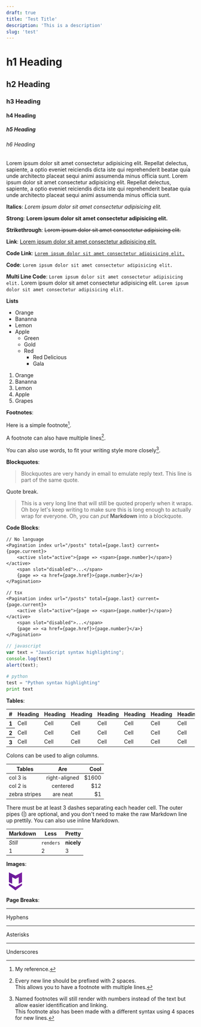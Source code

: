 ```yaml
---
draft: true
title: 'Test Title'
description: 'This is a description'
slug: 'test'
---
```


# h1 Heading
## h2 Heading
### h3 Heading
#### h4 Heading
##### h5 Heading
###### h6 Heading

Lorem ipsum dolor sit amet consectetur adipisicing elit. Repellat delectus, sapiente, a optio eveniet reiciendis dicta iste qui reprehenderit beatae quia unde architecto placeat sequi animi assumenda minus officia sunt. Lorem ipsum dolor sit amet consectetur adipisicing elit. Repellat delectus, sapiente, a optio eveniet reiciendis dicta iste qui reprehenderit beatae quia unde architecto placeat sequi animi assumenda minus officia sunt.

**Italics**: *Lorem ipsum dolor sit amet consectetur adipisicing elit.*

**Strong**: **Lorem ipsum dolor sit amet consectetur adipisicing elit.**

**Strikethrough**: ~~Lorem ipsum dolor sit amet consectetur adipisicing elit.~~

**Link**: [Lorem ipsum dolor sit amet consectetur adipisicing elit.](#)

**Code Link**: [`Lorem ipsum dolor sit amet consectetur adipisicing elit.`](#)

**Code**: `Lorem ipsum dolor sit amet consectetur adipisicing elit.`

**Multi Line Code**: `Lorem ipsum dolor sit amet consectetur adipisicing elit.` Lorem ipsum dolor sit amet consectetur adipisicing elit. `Lorem ipsum dolor sit amet consectetur adipisicing elit.`

**Lists**

- Orange
- Bananna
- Lemon
- Apple
  - Green
  - Gold
  - Red
    - Red Delicious
    - Gala

1. Orange
1. Bananna
1. Lemon
1. Apple
1. Grapes

**Footnotes**:

Here is a simple footnote[^1].

A footnote can also have multiple lines[^2].  

You can also use words, to fit your writing style more closely[^note].

[^1]: My reference.
[^2]: Every new line should be prefixed with 2 spaces.  
  This allows you to have a footnote with multiple lines.
[^note]:
    Named footnotes will still render with numbers instead of the text but allow easier identification and linking.  
    This footnote also has been made with a different syntax using 4 spaces for new lines.

**Blockquotes**:

> Blockquotes are very handy in email to emulate reply text.
> This line is part of the same quote.

Quote break.

> This is a very long line that will still be quoted properly when it wraps. Oh boy let's keep writing to make sure this is long enough to actually wrap for everyone. Oh, you can *put* **Markdown** into a blockquote. 

**Code Blocks**:

```
// No language
<Pagination index url="/posts" total={page.last} current={page.current}>
    <active slot="active">{page => <span>{page.number}</span>}</active>
    <span slot="disabled">...</span>
    {page => <a href={page.href}>{page.number}</a>}
</Pagination>
```

```tsx
// tsx
<Pagination index url="/posts" total={page.last} current={page.current}>
    <active slot="active">{page => <span>{page.number}</span>}</active>
    <span slot="disabled">...</span>
    {page => <a href={page.href}>{page.number}</a>}
</Pagination>
```

```javascript
// javascript
var text = "JavaScript syntax highlighting";
console.log(text)
alert(text);
```
 
```python
# python
test = "Python syntax highlighting"
print text
```

**Tables**:

<table role="grid">
<thead>
   <tr>
      <th scope="col">#</th>
      <th scope="col">Heading</th>
      <th scope="col">Heading</th>
      <th scope="col">Heading</th>
      <th scope="col">Heading</th>
      <th scope="col">Heading</th>
      <th scope="col">Heading</th>
      <th scope="col">Heading</th>
   </tr>
</thead>
<tbody>
   <tr>
      <th scope="row">1</th>
      <td>Cell</td>
      <td>Cell</td>
      <td>Cell</td>
      <td>Cell</td>
      <td>Cell</td>
      <td>Cell</td>
      <td>Cell</td>
   </tr>
   <tr>
      <th scope="row">2</th>
      <td>Cell</td>
      <td>Cell</td>
      <td>Cell</td>
      <td>Cell</td>
      <td>Cell</td>
      <td>Cell</td>
      <td>Cell</td>
   </tr>
   <tr>
      <th scope="row">3</th>
      <td>Cell</td>
      <td>Cell</td>
      <td>Cell</td>
      <td>Cell</td>
      <td>Cell</td>
      <td>Cell</td>
      <td>Cell</td>
   </tr>
</tbody>
</table>

Colons can be used to align columns.

| Tables        | Are           | Cool  |
| ------------- |:-------------:| -----:|
| col 3 is      | right-aligned | $1600 |
| col 2 is      | centered      |   $12 |
| zebra stripes | are neat      |    $1 |

There must be at least 3 dashes separating each header cell.
The outer pipes (|) are optional, and you don't need to make the 
raw Markdown line up prettily. You can also use inline Markdown.

Markdown | Less | Pretty
--- | --- | ---
*Still* | `renders` | **nicely**
1 | 2 | 3

**Images**:

![alt text](https://github.com/adam-p/markdown-here/raw/master/src/common/images/icon48.png "Logo Title Text 1")

**Page Breaks**:

---

Hyphens

***

Asterisks

___

Underscores


